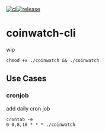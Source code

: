 [![ci](https://github.com/icydigital/coinwatch-cli/workflows/ci/badge.svg)](https://github.com/icydigital/coinwatch-cli/actions)[![release](https://github.com/icydigital/coinwatch-cli/workflows/release/badge.svg)](https://github.com/icydigital/coinwatch-cli/actions)

# coinwatch-cli

wip

```
chmod +x ./coinwatch && ./coinwatch
```

## Use Cases

### cronjob

add daily cron job

```
crontab -e
0 0,8,16 * * * ./coinwatch
```

<!--
APIs:
- Coinapi test_get_exchanges_coinapi_200
- Nomics test_get_exchanges_nomics_200
- Messari test_get_exchanges_messari_200
 -->
